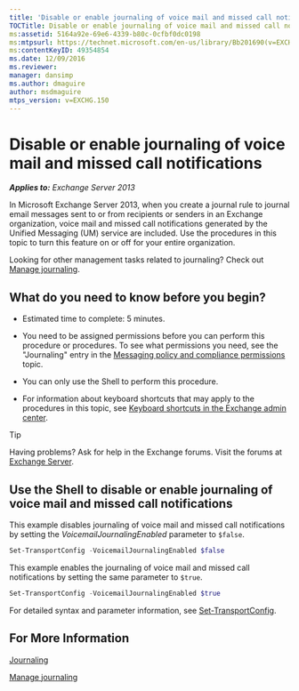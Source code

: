 ```yaml
---
title: 'Disable or enable journaling of voice mail and missed call notifications'
TOCTitle: Disable or enable journaling of voice mail and missed call notifications
ms:assetid: 5164a92e-69e6-4339-b80c-0cfbf0dc0198
ms:mtpsurl: https://technet.microsoft.com/en-us/library/Bb201690(v=EXCHG.150)
ms:contentKeyID: 49354854
ms.date: 12/09/2016
ms.reviewer: 
manager: dansimp
ms.author: dmaguire
author: msdmaguire
mtps_version: v=EXCHG.150
---
```


# Disable or enable journaling of voice mail and missed call notifications

_**Applies to:** Exchange Server 2013_

In Microsoft Exchange Server 2013, when you create a journal rule to journal email messages sent to or from recipients or senders in an Exchange organization, voice mail and missed call notifications generated by the Unified Messaging (UM) service are included. Use the procedures in this topic to turn this feature on or off for your entire organization.

Looking for other management tasks related to journaling? Check out [Manage journaling](https://docs.microsoft.com/en-us/exchange/security-and-compliance/journaling/manage-journaling).

## What do you need to know before you begin?

  - Estimated time to complete: 5 minutes.

  - You need to be assigned permissions before you can perform this procedure or procedures. To see what permissions you need, see the "Journaling" entry in the [Messaging policy and compliance permissions](messaging-policy-and-compliance-permissions-exchange-2013-help.md) topic.

  - You can only use the Shell to perform this procedure.

  - For information about keyboard shortcuts that may apply to the procedures in this topic, see [Keyboard shortcuts in the Exchange admin center](keyboard-shortcuts-in-the-exchange-admin-center-2013-help.md).

> [!TIP]
> Having problems? Ask for help in the Exchange forums. Visit the forums at <A href="https://go.microsoft.com/fwlink/p/?linkid=60612">Exchange Server</A>.

## Use the Shell to disable or enable journaling of voice mail and missed call notifications

This example disables journaling of voice mail and missed call notifications by setting the *VoicemailJournalingEnabled* parameter to `$false`.

```powershell
Set-TransportConfig -VoicemailJournalingEnabled $false
```

This example enables the journaling of voice mail and missed call notifications by setting the same parameter to `$true`.

```powershell
Set-TransportConfig -VoicemailJournalingEnabled $true
```

For detailed syntax and parameter information, see [Set-TransportConfig](https://technet.microsoft.com/en-us/library/bb124151\(v=exchg.150\)).

## For More Information

[Journaling](journaling-exchange-2013-help.md)

[Manage journaling](https://docs.microsoft.com/en-us/exchange/security-and-compliance/journaling/manage-journaling)
